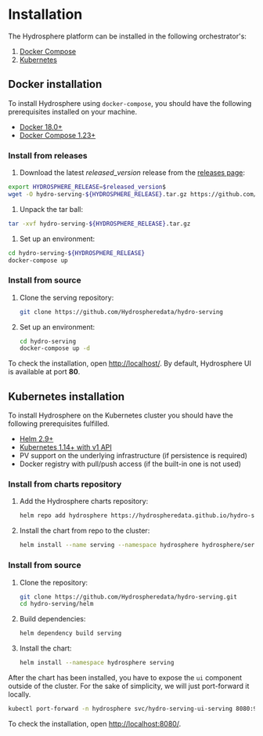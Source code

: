 # Installation

The Hydrosphere platform can be installed in the following orchestrator's:

1. [Docker Compose](./#docker-installation)
2. [Kubernetes](./#kubernetes-installation)

## Docker installation

To install Hydrosphere using `docker-compose`, you should have the following prerequisites installed on your machine.

* [Docker 18.0+](https://docs.docker.com/install/)
* [Docker Compose 1.23+](https://docs.docker.com/compose/install/#install-compose)

### Install from releases

1. Download the latest $released\_version$ release from the [releases page](https://github.com/Hydrospheredata/hydro-serving/releases):

```bash
export HYDROSPHERE_RELEASE=$released_version$
wget -O hydro-serving-${HYDROSPHERE_RELEASE}.tar.gz https://github.com/Hydrospheredata/hydro-serving/archive/${HYDROSPHERE_RELEASE}.tar.gz
```

1. Unpack the tar ball:

```bash
tar -xvf hydro-serving-${HYDROSPHERE_RELEASE}.tar.gz
```

1. Set up an environment:

```bash
cd hydro-serving-${HYDROSPHERE_RELEASE}
docker-compose up
```

### Install from source

1. Clone the serving repository:

   ```bash
   git clone https://github.com/Hydrospheredata/hydro-serving
   ```

2. Set up an environment:

   ```bash
   cd hydro-serving
   docker-compose up -d
   ```

To check the installation, open [http://localhost/](http://localhost/). By default, Hydrosphere UI is available at port **80**.

## Kubernetes installation

To install Hydrosphere on the Kubernetes cluster you should have the following prerequisites fulfilled.

* [Helm 2.9+](https://docs.helm.sh/using_helm/#install-helm)
* [Kubernetes 1.14+ with v1 API](https://kubernetes.io/docs/setup/)
* PV support on the underlying infrastructure \(if persistence is required\)
* Docker registry with pull/push access \(if the built-in one is not used\)

### Install from charts repository

1. Add the Hydrosphere charts repository:

   ```bash
   helm repo add hydrosphere https://hydrospheredata.github.io/hydro-serving/helm
   ```

2. Install the chart from repo to the cluster:

   ```bash
   helm install --name serving --namespace hydrosphere hydrosphere/serving
   ```

### Install from source

1. Clone the repository:

   ```bash
   git clone https://github.com/Hydrospheredata/hydro-serving.git
   cd hydro-serving/helm
   ```

2. Build dependencies:

   ```bash
   helm dependency build serving
   ```

3. Install the chart:

   ```bash
   helm install --namespace hydrosphere serving
   ```

After the chart has been installed, you have to expose the `ui` component outside of the cluster. For the sake of simplicity, we will just port-forward it locally.

```bash
kubectl port-forward -n hydrosphere svc/hydro-serving-ui-serving 8080:9090
```

To check the installation, open [http://localhost:8080/](http://localhost:8080/).

